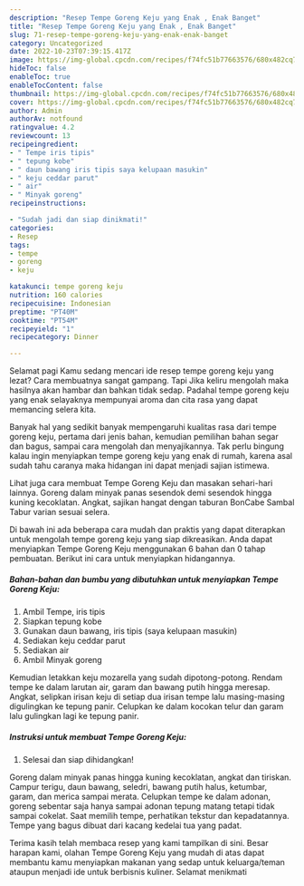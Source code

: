 ```yaml
---
description: "Resep Tempe Goreng Keju yang Enak , Enak Banget"
title: "Resep Tempe Goreng Keju yang Enak , Enak Banget"
slug: 71-resep-tempe-goreng-keju-yang-enak-enak-banget
category: Uncategorized
date: 2022-10-23T07:39:15.417Z
image: https://img-global.cpcdn.com/recipes/f74fc51b77663576/680x482cq70/tempe-goreng-keju-foto-resep-utama.jpg
hideToc: false
enableToc: true
enableTocContent: false
thumbnail: https://img-global.cpcdn.com/recipes/f74fc51b77663576/680x482cq70/tempe-goreng-keju-foto-resep-utama.jpg
cover: https://img-global.cpcdn.com/recipes/f74fc51b77663576/680x482cq70/tempe-goreng-keju-foto-resep-utama.jpg
author: Admin
authorAv: notfound
ratingvalue: 4.2
reviewcount: 13
recipeingredient:
- " Tempe iris tipis"
- " tepung kobe"
- " daun bawang iris tipis saya kelupaan masukin"
- " keju ceddar parut"
- " air"
- " Minyak goreng"
recipeinstructions:

- "Sudah jadi dan siap dinikmati!"
categories:
- Resep
tags:
- tempe
- goreng
- keju

katakunci: tempe goreng keju 
nutrition: 160 calories
recipecuisine: Indonesian
preptime: "PT40M"
cooktime: "PT54M"
recipeyield: "1"
recipecategory: Dinner

---
```



Selamat pagi Kamu sedang mencari ide resep tempe goreng keju yang lezat? Cara membuatnya sangat gampang. Tapi Jika keliru mengolah maka hasilnya akan hambar dan bahkan tidak sedap. Padahal tempe goreng keju yang enak selayaknya mempunyai aroma dan cita rasa yang dapat memancing selera kita.


Banyak hal yang sedikit banyak mempengaruhi kualitas rasa dari tempe goreng keju, pertama dari jenis bahan, kemudian pemilihan bahan segar dan bagus, sampai cara mengolah dan menyajikannya. Tak perlu bingung kalau ingin menyiapkan tempe goreng keju yang enak di rumah, karena asal sudah tahu caranya maka hidangan ini dapat menjadi sajian istimewa.

Lihat juga cara membuat Tempe Goreng Keju dan masakan sehari-hari lainnya. Goreng dalam minyak panas sesendok demi sesendok hingga kuning kecoklatan. Angkat, sajikan hangat dengan taburan BonCabe Sambal Tabur varian sesuai selera.


Di bawah ini ada beberapa cara mudah dan praktis yang dapat diterapkan untuk mengolah tempe goreng keju yang siap dikreasikan. Anda dapat menyiapkan Tempe Goreng Keju menggunakan 6 bahan dan 0 tahap pembuatan. Berikut ini cara untuk menyiapkan hidangannya.

<!--inarticleads1-->

##### Bahan-bahan dan bumbu yang dibutuhkan untuk menyiapkan Tempe Goreng Keju:

1. Ambil  Tempe, iris tipis
1. Siapkan  tepung kobe
1. Gunakan  daun bawang, iris tipis (saya kelupaan masukin)
1. Sediakan  keju ceddar parut
1. Sediakan  air
1. Ambil  Minyak goreng


Kemudian letakkan keju mozarella yang sudah dipotong-potong. Rendam tempe ke dalam larutan air, garam dan bawang putih hingga meresap. Angkat, selipkan irisan keju di setiap dua irisan tempe lalu masing-masing digulingkan ke tepung panir. Celupkan ke dalam kocokan telur dan garam lalu gulingkan lagi ke tepung panir. 

<!--inarticleads2-->

##### Instruksi untuk membuat Tempe Goreng Keju:


1. Selesai dan siap dihidangkan!

Goreng dalam minyak panas hingga kuning kecoklatan, angkat dan tiriskan. Campur terigu, daun bawang, seledri, bawang putih halus, ketumbar, garam, dan merica sampai merata. Celupkan tempe ke dalam adonan, goreng sebentar saja hanya sampai adonan tepung matang tetapi tidak sampai cokelat. Saat memilih tempe, perhatikan tekstur dan kepadatannya. Tempe yang bagus dibuat dari kacang kedelai tua yang padat. 

Terima kasih telah membaca resep yang kami tampilkan di sini. Besar harapan kami, olahan Tempe Goreng Keju yang mudah di atas dapat membantu kamu menyiapkan makanan yang sedap untuk keluarga/teman ataupun menjadi ide untuk berbisnis kuliner. Selamat menikmati
